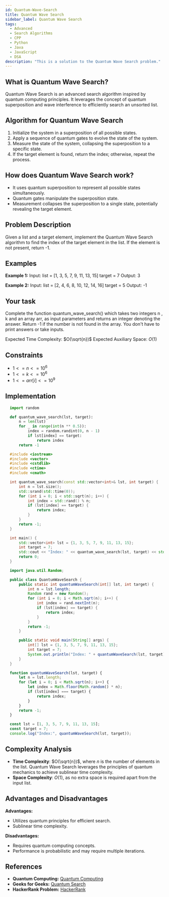 ```yaml
---
id: Quantum-Wave-Search
title: Quantum Wave Search
sidebar_label: Quantum Wave Search
tags:
  - Advanced
  - Search Algorithms
  - CPP
  - Python
  - Java
  - JavaScript
  - DSA
description: "This is a solution to the Quantum Wave Search problem."
---
```


## What is Quantum Wave Search?

Quantum Wave Search is an advanced search algorithm inspired by quantum computing principles. It leverages the concept of quantum superposition and wave interference to efficiently search an unsorted list.

## Algorithm for Quantum Wave Search

1. Initialize the system in a superposition of all possible states.
2. Apply a sequence of quantum gates to evolve the state of the system.
3. Measure the state of the system, collapsing the superposition to a specific state.
4. If the target element is found, return the index; otherwise, repeat the process.

## How does Quantum Wave Search work?

- It uses quantum superposition to represent all possible states simultaneously.
- Quantum gates manipulate the superposition state.
- Measurement collapses the superposition to a single state, potentially revealing the target element.

## Problem Description

Given a list and a target element, implement the Quantum Wave Search algorithm to find the index of the target element in the list. If the element is not present, return -1.

## Examples

**Example 1:**
Input:
list = [1, 3, 5, 7, 9, 11, 13, 15]
target = 7
Output: 3

**Example 2:**
Input:
list = [2, 4, 6, 8, 10, 12, 14, 16]
target = 5
Output: -1

## Your task

Complete the function quantum_wave_search() which takes two integers n , k and an array arr, as input parameters and returns an integer denoting the answer. Return -1 if the number is not found in the array. You don't have to print answers or take inputs.

Expected Time Complexity: $O(\sqrt{n})$
Expected Auxiliary Space: $O(1)$

## Constraints

- $1 <= n <= 10^6$
- $1 <= k <= 10^6$
- $1 <= arr[i] <= 10^9$

## Implementation

<Tabs>
  <TabItem value="Python" label="Python" default>
  
```python
  import random

  def quantum_wave_search(lst, target):
      n = len(lst)
      for _ in range(int(n ** 0.5)):
          index = random.randint(0, n - 1)
          if lst[index] == target:
              return index
      return -1
```

  </TabItem>

  <TabItem value="C++" label="C++">
  
```cpp
  #include <iostream>
  #include <vector>
  #include <cstdlib>
  #include <ctime>
  #include <cmath>

  int quantum_wave_search(const std::vector<int>& lst, int target) {
      int n = lst.size();
      std::srand(std::time(0));
      for (int i = 0; i < std::sqrt(n); i++) {
          int index = std::rand() % n;
          if (lst[index] == target) {
              return index;
          }
      }
      return -1;
  }

  int main() {
      std::vector<int> lst = {1, 3, 5, 7, 9, 11, 13, 15};
      int target = 7;
      std::cout << "Index: " << quantum_wave_search(lst, target) << std::endl;
      return 0;
  }
```

  </TabItem>

  <TabItem value="Java" label="Java">
  
```java
  import java.util.Random;

  public class QuantumWaveSearch {
      public static int quantumWaveSearch(int[] lst, int target) {
          int n = lst.length;
          Random rand = new Random();
          for (int i = 0; i < Math.sqrt(n); i++) {
              int index = rand.nextInt(n);
              if (lst[index] == target) {
                  return index;
              }
          }
          return -1;
      }

      public static void main(String[] args) {
          int[] lst = {1, 3, 5, 7, 9, 11, 13, 15};
          int target = 7;
          System.out.println("Index: " + quantumWaveSearch(lst, target));
      }
  }
```

  </TabItem>

  <TabItem value="JavaScript" label="JavaScript">
  
```javascript
  function quantumWaveSearch(lst, target) {
      let n = lst.length;
      for (let i = 0; i < Math.sqrt(n); i++) {
          let index = Math.floor(Math.random() * n);
          if (lst[index] === target) {
              return index;
          }
      }
      return -1;
  }

  const lst = [1, 3, 5, 7, 9, 11, 13, 15];
  const target = 7;
  console.log("Index:", quantumWaveSearch(lst, target));
```

  </TabItem>
</Tabs>

## Complexity Analysis

- **Time Complexity**: $O(\sqrt{n})$, where $n$ is the number of elements in the list. Quantum Wave Search leverages the principles of quantum mechanics to achieve sublinear time complexity.
- **Space Complexity**: $O(1)$, as no extra space is required apart from the input list.

## Advantages and Disadvantages

**Advantages:**
- Utilizes quantum principles for efficient search.
- Sublinear time complexity.

**Disadvantages:**
- Requires quantum computing concepts.
- Performance is probabilistic and may require multiple iterations.

## References

- **Quantum Computing:** [Quantum Computing](https://en.wikipedia.org/wiki/Quantum_computing)
- **Geeks for Geeks:** [Quantum Search](https://www.geeksforgeeks.org/quantum-search/)
- **HackerRank Problem:** [HackerRank](https://www.hackerrank.com/challenges/quantum-wave-search/problem)
